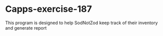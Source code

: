 # Capps-exercise-187
This program is designed to help SodNotZod keep track of their inventory and generate report
